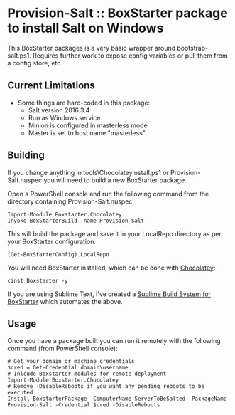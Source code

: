 Provision-Salt :: BoxStarter package to install Salt on Windows
================================================================

This BoxStarter packages is a very basic wrapper around bootstrap-salt.ps1. Requires further work to expose config variables or pull them from a config store, etc.

Current Limitations
-------------------

+ Some things are hard-coded in this package:
    + Salt version 2016.3.4
    + Run as Windows service
    + Minion is configured in masterless mode
    + Master is set to host name "masterless"

Building
-------------------

If you change anything in tools\ChocolateyInstall.ps1 or Provision-Salt.nuspec you will need to build a new BoxStarter package.

Open a PowerShell console and run the following command from the directory containing Provision-Salt.nuspec:

```
Import-Moodule Boxstarter.Chocolatey
Invoke-BoxStarterBuild -name Provision-Salt
```

This will build the package and save it in your LocalRepo directory as per your BoxStarter configuration:

```
(Get-BoxStarterConfig).LocalRepo
```

You will need BoxStarter installed, which can be done with [Chocolatey](https://chocolatey.org/install):

```
cinst Boxstarter -y
```

If you are using Sublime Text, I've created a [Sublime Build System for BoxStarter](https://github.com/joe-niland/boxstarter-sublime-build) which automates the above.

Usage
-------------------

Once you have a package built you can run it remotely with the following command (from PowerShell console):

```
# Get your domain or machine credentials
$cred = Get-Credential domain\username
# Inlcude Boxstarter modules for remote deployment
Import-Module Boxstarter.Chocolatey
# Remove -DisableReboots if you want any pending reboots to be executed
Install-BoxstarterPackage -ComputerName ServerToBeSalted -PackageName Provision-Salt -Credential $cred -DisableReboots
```